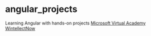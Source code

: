 # angular_projects
Learning Angular with hands-on projects
<a href="https://mva.microsoft.com/search/SearchResults.aspx#!q=Mastering%20Angular&lang=1033">Microsoft Virtual Academy</a>
<a href="https://www.wintellectnow.com/Home/SeriesDetail?seriesId=mastering-angular">WintellectNow</a>

